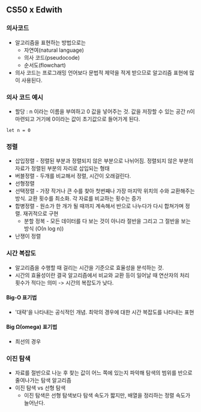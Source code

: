## CS50 x Edwith

### 의사코드
- 알고리즘을 표현하는 방법으로는 
  - 자연여(natural language)
  - 의사 코드(pseudocode)
  - 순서도(flowchart)
- 의사 코드는 프로그래밍 언어보다 문법적 제약을 적게 받으므로 알고리즘 표현에 많이 사용된다.

### 의사 코드 예시
- 할당 : n 이라는 이름을 부여하고 0 값을 넣어주는 것. 값을 저장할 수 있는 공간 n이 마련되고 거기에 0이라는 값이 초기값으로 들어가게 된다.
```
let n = 0
```
### 정렬
- 삽입정렬 - 정렬된 부분과 정렬되지 않은 부분으로 나뉘어짐. 정렬되지 않은 부분의 자료가 정렬된 부분의 자리로 삽입되는 형태
- 버블정렬 - 두개를 비교해서 정렬, 시간이 오래걸린다.
- 선형정렬 
- 선택정렬 - 가장 작거나 큰 수를 찾아 첫번째나 가장 마지막 위치의 수와 교환해주는 방식. 교환 횟수를 최소화. 각 자료를 비교하는 횟수는 증가
- 합병정렬 - 원소가 한 개가 될 때까지 계속해서 반으로 나누다가 다시 합쳐가며 정렬. 재귀적으로 구현
  - 분할 정복 - 모든 데이터를 다 보는 것이 아니라 절반을 그리고 그 절반을 보는 방식 (Ο(n log n))
- 난쟁이 정렬

### 시간 복잡도
- 알고리즘을 수행할 때 걸리는 시간을 기준으로 효율성을 분석하는 것.
- 시간의 효율성이란 결국 알고리즘에서 비교와 교환 등이 일어날 때 연산자의 처리 횟수가 적다는 의미 -> 시간의 복잡도가 낮다.

#### Big-O 표기법
- '대략'을 나타내는 공식적인 개념. 최악의 경우에 대한 시간 복잡도를 나타내는 표현

#### Big Ω(omega) 표기법
- 최선의 경우

### 이진 탐색
- 자료를 절반으로 나눈 후 찾는 값이 어느 쪽에 있는지 파악해 탐색의 범위를 반으로 줄여나가는 탐색 알고리즘
- 이진 탐색 vs 선형 탐색
  - 이진 탐색은 선형 탐색보다 탐색 속도가 짧지만, 배열을 정리하는 정렬 속도가 늘어난다.
